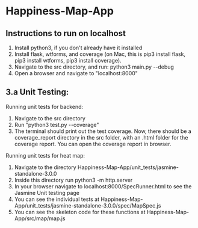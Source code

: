 # Happiness-Map-App
## Instructions to run on localhost

1. Install python3, if you don't already have it installed
2. Install flask, wtforms, and coverage (on Mac, this is pip3 install flask, pip3 install wtforms, pip3 install coverage). 
3. Navigate to the src directory, and run: python3 main.py --debug
4. Open a browser and navigate to "localhost:8000"

## 3.a Unit Testing:

Running unit tests for backend:
1. Navigate to the src directory
2. Run "python3 test.py --coverage"
3. The terminal should print out the test coverage. Now, there should be a coverage_report directory in the src folder, with an .html folder for the coverage report. You can open the coverage report in browser.

Running unit tests for heat map:
1. Navigate to the directory Happiness-Map-App/unit_tests/jasmine-standalone-3.0.0
2. Inside this directory run python3 -m http.server 
3. In your browser navigate to localhost:8000/SpecRunner.html to see the Jasmine Unit testing page
4. You can see the individual tests at Happiness-Map-App/unit_tests/jasmine-standalone-3.0.0/spec/MapSpec.js
5. You can see the skeleton code for these functions at Happiness-Map-App/src/map/map.js



